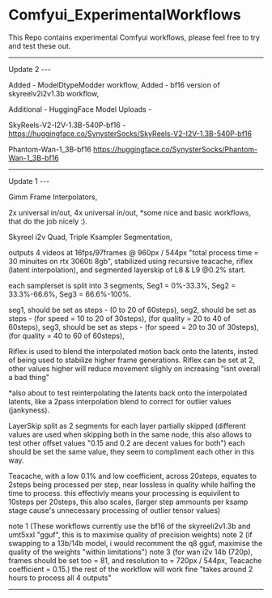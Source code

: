 # Comfyui_ExperimentalWorkflows
This Repo contains experimental Comfyui workflows, please feel free to try and test these out.

------------------------------
Update 2 ---

Added - ModelDtypeModder workflow,
Added - bf16 version of skyreelv2i2v1.3b workflow,

Additional - HuggingFace Model Uploads -

SkyReels-V2-I2V-1.3B-540P-bf16 - 
https://huggingface.co/SynysterSocks/SkyReels-V2-I2V-1.3B-540P-bf16

Phantom-Wan-1_3B-bf16
https://huggingface.co/SynysterSocks/Phantom-Wan-1_3B-bf16

------------------------------
Update 1 ---

Gimm Frame Interpolators,
 
2x universal in/out,
4x universal in/out,
*some nice and basic workflows, that do the job nicely :).

Skyreel i2v Quad, Triple Ksampler Segmentation,

outputs 4 videos at 16fps/97frames @ 960px / 544px "total process time = 30 minuites on rtx 3060ti 8gb",
stabilized using recursive teacache, riflex (latent interpolation), and segmented layerskip of L8 & L9 @0.2% start.

each samplerset is split into 3 segments, 
Seg1 = 0%-33.3%, 
Seg2 = 33.3%-66.6%, 
Seg3 = 66.6%-100%.

seg1, should be set as steps - (0 to 20 of 60steps),
seg2, should be set as steps - (for speed = 10 to 20 of 30steps), (for quality = 20 to 40 of 60steps),
seg3, should be set as steps - (for speed = 20 to 30 of 30steps), (for quality = 40 to 60 of 60steps),

Riflex is used to blend the interpolated motion back onto the latents, insted of being used to stabilize higher frame generations.
Riflex can be set at 2, other values higher will reduce movement slighly on increasing "isnt overall a bad thing"

*also about to test reinterpolating the latents back onto the interpolated latents, like a 2pass interpolation blend to correct for outlier values (jankyness).

LayerSkip split as 2 segments for each layer partially skipped (different values are used when skipping both in the same node, this also allows to test other offset values "0.15 and 0.2 are decent values for both")
each should be set the same value, they seem to compliment each other in this way.

Teacache,
with a low 0.1% and low coefficient, across 20steps, equates to 2steps being processed per step, near lossless in quality while halfing the time to process.
this effectivly means your processing is equivilent to 10steps per 20steps, this also scales, 
(larger step ammounts per ksamp stage cause's unnecessary processing of outlier tensor values)

note 1
(These workflows currently use the bf16 of the skyreeli2v1.3b and umt5xxl "gguf", this is to maximise quality of precision weights)
note 2
(if swapping to a 13b/14b model, i would recomment the q8 gguf, maximise the quality of the weights "within limitations")
note 3
(for wan i2v 14b (720p), frames should be set too = 81, and resolution to = 720px / 544px, Teacache coefficient = 0.15.) 
the rest of the workflow will work fine "takes around 2 hours to process all 4 outputs"

------------------------------
